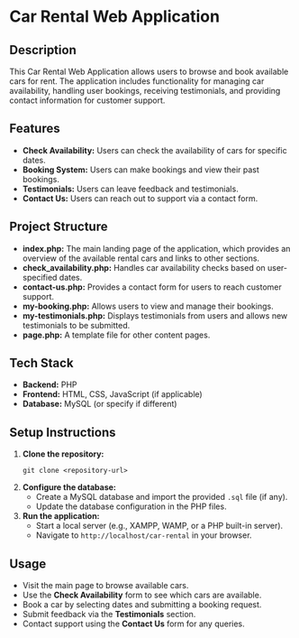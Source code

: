 <h1>Car Rental Web Application</h1>

<h2>Description</h2>
<p>This Car Rental Web Application allows users to browse and book available cars for rent. The application includes functionality for managing car availability, handling user bookings, receiving testimonials, and providing contact information for customer support.</p>

<h2>Features</h2>
<ul>
  <li><strong>Check Availability:</strong> Users can check the availability of cars for specific dates.</li>
  <li><strong>Booking System:</strong> Users can make bookings and view their past bookings.</li>
  <li><strong>Testimonials:</strong> Users can leave feedback and testimonials.</li>
  <li><strong>Contact Us:</strong> Users can reach out to support via a contact form.</li>
</ul>

<h2>Project Structure</h2>
<ul>
  <li><strong>index.php:</strong> The main landing page of the application, which provides an overview of the available rental cars and links to other sections.</li>
  <li><strong>check_availability.php:</strong> Handles car availability checks based on user-specified dates.</li>
  <li><strong>contact-us.php:</strong> Provides a contact form for users to reach customer support.</li>
  <li><strong>my-booking.php:</strong> Allows users to view and manage their bookings.</li>
  <li><strong>my-testimonials.php:</strong> Displays testimonials from users and allows new testimonials to be submitted.</li>
  <li><strong>page.php:</strong> A template file for other content pages.</li>
</ul>

<h2>Tech Stack</h2>
<ul>
  <li><strong>Backend:</strong> PHP</li>
  <li><strong>Frontend:</strong> HTML, CSS, JavaScript (if applicable)</li>
  <li><strong>Database:</strong> MySQL (or specify if different)</li>
</ul>

<h2>Setup Instructions</h2>
<ol>
  <li><strong>Clone the repository:</strong>
    <pre><code>git clone &lt;repository-url&gt;</code></pre>
  </li>
  <li><strong>Configure the database:</strong>
    <ul>
      <li>Create a MySQL database and import the provided <code>.sql</code> file (if any).</li>
      <li>Update the database configuration in the PHP files.</li>
    </ul>
  </li>
  <li><strong>Run the application:</strong>
    <ul>
      <li>Start a local server (e.g., XAMPP, WAMP, or a PHP built-in server).</li>
      <li>Navigate to <code>http://localhost/car-rental</code> in your browser.</li>
    </ul>
  </li>
</ol>

<h2>Usage</h2>
<ul>
  <li>Visit the main page to browse available cars.</li>
  <li>Use the <strong>Check Availability</strong> form to see which cars are available.</li>
  <li>Book a car by selecting dates and submitting a booking request.</li>
  <li>Submit feedback via the <strong>Testimonials</strong> section.</li>
  <li>Contact support using the <strong>Contact Us</strong> form for any queries.</li>
</ul>
